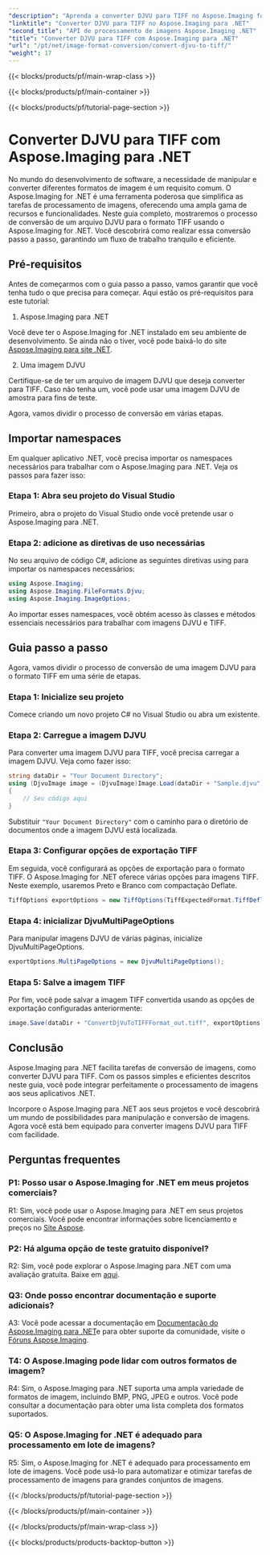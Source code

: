 ```yaml
---
"description": "Aprenda a converter DJVU para TIFF no Aspose.Imaging for .NET, uma ferramenta versátil de manipulação de imagens. Facilite suas tarefas de conversão de imagens."
"linktitle": "Converter DJVU para TIFF no Aspose.Imaging para .NET"
"second_title": "API de processamento de imagens Aspose.Imaging .NET"
"title": "Converter DJVU para TIFF com Aspose.Imaging para .NET"
"url": "/pt/net/image-format-conversion/convert-djvu-to-tiff/"
"weight": 17
---
```


{{< blocks/products/pf/main-wrap-class >}}

{{< blocks/products/pf/main-container >}}

{{< blocks/products/pf/tutorial-page-section >}}

# Converter DJVU para TIFF com Aspose.Imaging para .NET

No mundo do desenvolvimento de software, a necessidade de manipular e converter diferentes formatos de imagem é um requisito comum. O Aspose.Imaging for .NET é uma ferramenta poderosa que simplifica as tarefas de processamento de imagens, oferecendo uma ampla gama de recursos e funcionalidades. Neste guia completo, mostraremos o processo de conversão de um arquivo DJVU para o formato TIFF usando o Aspose.Imaging for .NET. Você descobrirá como realizar essa conversão passo a passo, garantindo um fluxo de trabalho tranquilo e eficiente.

## Pré-requisitos

Antes de começarmos com o guia passo a passo, vamos garantir que você tenha tudo o que precisa para começar. Aqui estão os pré-requisitos para este tutorial:

1. Aspose.Imaging para .NET

Você deve ter o Aspose.Imaging for .NET instalado em seu ambiente de desenvolvimento. Se ainda não o tiver, você pode baixá-lo do site [Aspose.Imaging para site .NET](https://releases.aspose.com/imaging/net/).

2. Uma imagem DJVU

Certifique-se de ter um arquivo de imagem DJVU que deseja converter para TIFF. Caso não tenha um, você pode usar uma imagem DJVU de amostra para fins de teste.

Agora, vamos dividir o processo de conversão em várias etapas.

## Importar namespaces

Em qualquer aplicativo .NET, você precisa importar os namespaces necessários para trabalhar com o Aspose.Imaging para .NET. Veja os passos para fazer isso:

### Etapa 1: Abra seu projeto do Visual Studio

Primeiro, abra o projeto do Visual Studio onde você pretende usar o Aspose.Imaging para .NET.

### Etapa 2: adicione as diretivas de uso necessárias

No seu arquivo de código C#, adicione as seguintes diretivas using para importar os namespaces necessários:

```csharp
using Aspose.Imaging;
using Aspose.Imaging.FileFormats.Djvu;
using Aspose.Imaging.ImageOptions;
```

Ao importar esses namespaces, você obtém acesso às classes e métodos essenciais necessários para trabalhar com imagens DJVU e TIFF.

## Guia passo a passo

Agora, vamos dividir o processo de conversão de uma imagem DJVU para o formato TIFF em uma série de etapas.

### Etapa 1: Inicialize seu projeto

Comece criando um novo projeto C# no Visual Studio ou abra um existente.

### Etapa 2: Carregue a imagem DJVU

Para converter uma imagem DJVU para TIFF, você precisa carregar a imagem DJVU. Veja como fazer isso:

```csharp
string dataDir = "Your Document Directory";
using (DjvuImage image = (DjvuImage)Image.Load(dataDir + "Sample.djvu"))
{
    // Seu código aqui
}
```

Substituir `"Your Document Directory"` com o caminho para o diretório de documentos onde a imagem DJVU está localizada.

### Etapa 3: Configurar opções de exportação TIFF

Em seguida, você configurará as opções de exportação para o formato TIFF. O Aspose.Imaging for .NET oferece várias opções para imagens TIFF. Neste exemplo, usaremos Preto e Branco com compactação Deflate.

```csharp
TiffOptions exportOptions = new TiffOptions(TiffExpectedFormat.TiffDeflateBw);
```

### Etapa 4: inicializar DjvuMultiPageOptions

Para manipular imagens DJVU de várias páginas, inicialize DjvuMultiPageOptions.

```csharp
exportOptions.MultiPageOptions = new DjvuMultiPageOptions();
```

### Etapa 5: Salve a imagem TIFF

Por fim, você pode salvar a imagem TIFF convertida usando as opções de exportação configuradas anteriormente:

```csharp
image.Save(dataDir + "ConvertDjVuToTIFFFormat_out.tiff", exportOptions);
```

## Conclusão

Aspose.Imaging para .NET facilita tarefas de conversão de imagens, como converter DJVU para TIFF. Com os passos simples e eficientes descritos neste guia, você pode integrar perfeitamente o processamento de imagens aos seus aplicativos .NET.

Incorpore o Aspose.Imaging para .NET aos seus projetos e você descobrirá um mundo de possibilidades para manipulação e conversão de imagens. Agora você está bem equipado para converter imagens DJVU para TIFF com facilidade.

## Perguntas frequentes

### P1: Posso usar o Aspose.Imaging for .NET em meus projetos comerciais?

R1: Sim, você pode usar o Aspose.Imaging para .NET em seus projetos comerciais. Você pode encontrar informações sobre licenciamento e preços no [Site Aspose](https://purchase.aspose.com/buy).

### P2: Há alguma opção de teste gratuito disponível?

R2: Sim, você pode explorar o Aspose.Imaging para .NET com uma avaliação gratuita. Baixe em [aqui](https://releases.aspose.com/).

### Q3: Onde posso encontrar documentação e suporte adicionais?

A3: Você pode acessar a documentação em [Documentação do Aspose.Imaging para .NET](https://reference.aspose.com/imaging/net/)e para obter suporte da comunidade, visite o [Fóruns Aspose.Imaging](https://forum.aspose.com/).

### T4: O Aspose.Imaging pode lidar com outros formatos de imagem?

R4: Sim, o Aspose.Imaging para .NET suporta uma ampla variedade de formatos de imagem, incluindo BMP, PNG, JPEG e outros. Você pode consultar a documentação para obter uma lista completa dos formatos suportados.

### Q5: O Aspose.Imaging for .NET é adequado para processamento em lote de imagens?

R5: Sim, o Aspose.Imaging for .NET é adequado para processamento em lote de imagens. Você pode usá-lo para automatizar e otimizar tarefas de processamento de imagens para grandes conjuntos de imagens.


{{< /blocks/products/pf/tutorial-page-section >}}

{{< /blocks/products/pf/main-container >}}

{{< /blocks/products/pf/main-wrap-class >}}

{{< blocks/products/products-backtop-button >}}